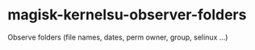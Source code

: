 # magisk-kernelsu-observer-folders
Observe folders (file names, dates, perm owner, group, selinux ...)
